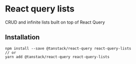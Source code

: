 # React query lists

CRUD and infinite lists built on top of React Query

## Installation

```
npm install --save @tanstack/react-query react-query-lists
// or
yarn add @tanstack/react-query react-query-lists
```
